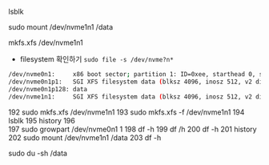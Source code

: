 lsblk



sudo mount /dev/nvme1n1 /data



mkfs.xfs /dev/nvme1n1

- filesystem 확인하기 `sudo file -s /dev/nvme?n*`

```bash
/dev/nvme0n1:     x86 boot sector; partition 1: ID=0xee, starthead 0, startsector 1, 16777215 sectors, extended partition table (last)\011, code offset 0x63
/dev/nvme0n1p1:   SGI XFS filesystem data (blksz 4096, inosz 512, v2 dirs)
/dev/nvme0n1p128: data
/dev/nvme1n1:     SGI XFS filesystem data (blksz 4096, inosz 512, v2 dirs)
```







  192  sudo mkfs.xfs /dev/nvme1n1
  193  sudo mkfs.xfs -f /dev/nvme1n1
  194  lsblk
  195  history
  196   
  197  sudo growpart /dev/nvme0n1 1
  198  df -h
  199  df /h
  200  df -h
  201  history
  202  sudo mount /dev/nvme1n1 /data
  203  df -h





sudo du -sh /data